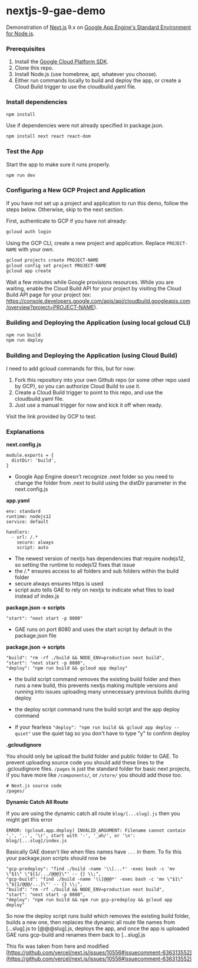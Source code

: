 # nextjs-9-gae-demo

Demonstration of [Next.js](https://nextjs.org) 9.x on [Google App Engine's Standard Environment for Node.js](https://cloud.google.com/appengine/docs/standard/nodejs/).

### Prerequisites

1. Install the [Google Cloud Platform SDK](https://cloud.google.com/sdk/).
2. Clone this repo.
3. Install Node.js (use homebrew, apt, whatever you choose).
4. Either run commands locally to build and deploy the app, or create a Cloud Build trigger to use the cloudbuild.yaml file.

### Install dependencies

```sh
npm install
```

Use if dependencies were not already specified in package.json.

```sh
npm install next react react-dom
```

### Test the App

Start the app to make sure it runs properly.

```sh
npm run dev
```

### Configuring a New GCP Project and Application

If you have not set up a project and application to run this demo, follow the steps below. Otherwise, skip to the next section.

First, authenticate to GCP if you have not already:

```sh
gcloud auth login
```

Using the GCP CLI, create a new project and application. Replace `PROJECT-NAME` with your own.

```sh
gcloud projects create PROJECT-NAME
gcloud config set project PROJECT-NAME
gcloud app create
```

Wait a few minutes while Google provisions resources. While you are waiting, enable the Cloud Build API for your project by visiting the Cloud Build API page for your project (ex: https://console.developers.google.com/apis/api/cloudbuild.googleapis.com/overview?project=PROJECT-NAME).

### Building and Deploying the Application (using local gcloud CLI)

```sh
npm run build
npm run deploy
```

### Building and Deploying the Application (using Cloud Build)

I need to add gcloud commands for this, but for now:
  1. Fork this repository into your own Github repo (or some other repo used by GCP), so you can authorize Cloud Build to use it.
  2. Create a Cloud Build trigger to point to this repo, and use the cloudbuild.yaml file.
  3. Just use a manual trigger for now and kick it off when ready.

Visit the link provided by GCP to test.

### Explanations

**next.config.js**

```
module.exports = {
  distDir: 'build',
}
```

- Google App Engine doesn't recognize .next folder so you need to change the folder from .next to build using the distDir parameter in the next.config.js

**app.yaml**

```
env: standard
runtime: nodejs12
service: default

handlers:
  - url: /.*
    secure: always
    script: auto
```

- The newest version of nextjs has dependencies that require nodejs12, so setting the runtime to nodejs12 fixes that issue
- the /.\* ensures access to all folders and sub folders within the build folder
- secure always ensures https is used
- script auto tells GAE to rely on nextjs to indicate what files to load instead of index.js

**package.json -> scripts**

`"start": "next start -p 8080"`

- GAE runs on port 8080 and uses the start script by default in the package.json file

**package.json -> scripts**

```
"build": "rm -rf ./build && NODE_ENV=production next build",
"start": "next start -p 8080",
"deploy": "npm run build && gcloud app deploy"
```

- the build script command removes the existing build folder and then runs a new build, this prevents nextjs making multiple versions and running into issues uploading many unnecessary previous builds during deploy

- the deploy script command runs the build script and the app deploy command
- if your fearless `"deploy": "npm run build && gcloud app deploy --quiet"` use the quiet tag so you don't have to type "y" to confirm deploy

**.gcloudignore**

You should only be upload the build folder and public folder to GAE. To prevent uploading source code you should add these lines to the .gcloudignore files. `/pages` is just the standard folder for basic next projects, if you have more like `/components/`, or `/store/` you should add those too.

```
# Next.js source code
/pages/
```

**Dynamic Catch All Route**

If you are using the dynamic catch all route `blog/[...slug].js` then you might get this error

`ERROR: (gcloud.app.deploy) INVALID_ARGUMENT: Filename cannot contain '.', '..', '\r', start with '-', '_ah/', or '\n': blog/[...slug]/index.js`

Basically GAE doesn't like when files names have `...` in them. To fix this your package.json scripts should now be

```
"gcp-predeploy": "find ./build -name '\\[...*' -exec bash -c 'mv \"$1\" \"${1/.../@@@}\"' -- {} \\;",
"gcp-build": "find ./build -name '\\[@@@*' -exec bash -c 'mv \"$1\" \"${1/@@@/...}\"' -- {} \\;",
"build": "rm -rf ./build && NODE_ENV=production next build",
"start": "next start -p 8080",
"deploy": "npm run build && npm run gcp-predeploy && gcloud app deploy"
```

So now the deploy script runs build which removes the existing build folder, builds a new one, then replaces the dynamic all route file names from [...slug].js to [@@@slug].js, deploys the app, and once the app is uploaded GAE runs gcp-build and renames them back to [...slug].js

This fix was taken from here and modified [https://github.com/vercel/next.js/issues/10556#issuecomment-636313552](https://github.com/vercel/next.js/issues/10556#issuecomment-636313552)
